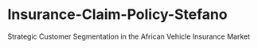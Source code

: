# Insurance-Claim-Policy-Stefano
Strategic Customer Segmentation in the African Vehicle Insurance Market
